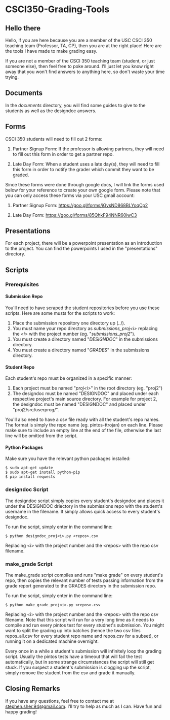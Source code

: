 # CSCI350-Grading-Tools
## Hello there

Hello, if you are here because you are a member of the USC CSCI 350 teaching team (Professor, TA, CP), then you are at the right place! Here are the tools I have made to make grading easy.

If you are not a member of the CSCI 350 teaching team (student, or just someone else), then feel free to poke around. I'll just let you know right away that you won't find answers to anything here, so don't waste your time trying.

## Documents

In the *documents* directory, you will find some guides to give to the students as well as the designdoc answers.

## Forms

CSCI 350 students will need to fill out 2 forms:

1. Partner Signup Form: If the professor is allowing partners, they will need to fill out this form in order to get a partner repo.

2. Late Day Form: When a student uses a late day(s), they will need to fill this form in order to notify the grader which commit they want to be graded.

Since these forms were done through google docs, I will link the forms used below for your reference to create your own google form. Please note that you can only access these forms via your USC gmail account:

1. Partner Signup Form: https://goo.gl/forms/jGvsND868BLYoqCp2

2. Late Day Form: https://goo.gl/forms/85QhkF94NNR60iwC3

## Presentations

For each project, there will be a powerpoint presentation as an introduction to the project. You can find the powerpoints I used in the "presentations" directory.

## Scripts

### Prerequisites

#### Submission Repo
You'll need to have scraped the student repositories before you use these scripts. Here are some musts for the scripts to work:

1. Place the submission repository one directory up (../).
2. You must name your repo directory as *submissions_proj\<i\>* replacing the *\<i\>* with the project number (eg. "*submissions_proj2*").
3. You must create a directory named "*DESIGNDOC*" in the submissions directory.
4. You must create a directory named "*GRADES*" in the submissions directory.

#### Student Repo

Each student's repo must be organized in a specific manner:

1. Each project must be named "*proj\<i\>*" in the root directory (eg. "proj2")
2. The designdoc must be named "DESIGNDOC" and placed under each respective project's main source directory. For example for project 2, the designdoc must be named "DESIGNDOC" and placed under "proj2/src/userprog/".

You'll also need to have a csv file ready with all the student's repo names. The format is simply the repo name (eg. pintos-ttrojan) on each line. Please make sure to include an empty line at the end of the file, otherwise the last line will be omitted from the script.

#### Python Packages

Make sure you have the relevant python packages installed:

```
$ sudo apt-get update
$ sudo apt-get install python-pip
$ pip install requests

```

### designdoc Script

The designdoc script simply copies every student's designdoc and places it under the DESIGNDOC driectory in the submissions repo with the student's username in the filename. It simply allows quick access to every student's designdoc.

To run the script, simply enter in the command line:

```
$ python designdoc_proj<i>.py <repos>.csv
```

Replacing \<i\> with the project number and the \<repos\> with the repo csv filename.

### make_grade Script

The make_grade script compiles and runs "make grade" on every student's repo, then copies the relevant number of tests passing information from the grade report generated to the GRADES directory in the submission repo.

To run the script, simply enter in the command line:

```
$ python make_grade_proj<i>.py <repos>.csv
```

Replacing \<i\> with the project number and the \<repos\> with the repo csv filename. Note that this script will run for a very long time as it needs to compile and run every pintos test for every studnet's submission. You might want to split the grading up into batches (hence the two csv files repos_all.csv for every student repo name and repos.csv for a subset), or running it on a dedicated machine overnight.

Every once in a while a student's submission will infinitely loop the grading script. Usually the pintos tests have a timeout that will fail the test automatically, but in some strange circumstances the script will still get stuck. If you suspect a student's submission is clogging up the script, simply remove the student from the csv and grade it manually.

## Closing Remarks

If you have any questions, feel free to contact me at stephen.sher.94@gmail.com. I'll try to help as much as I can. Have fun and happy grading!
